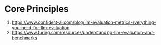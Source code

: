 # Core Principles

 1. https://www.confident-ai.com/blog/llm-evaluation-metrics-everything-you-need-for-llm-evaluation
 2. https://www.turing.com/resources/understanding-llm-evaluation-and-benchmarks
